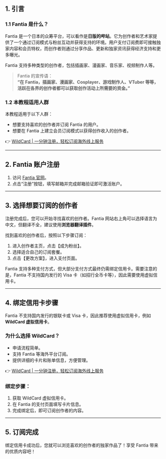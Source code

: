 ## 1. 引言

### 1.1 Fantia 是什么？

Fantia 是一个日本的众筹平台，可以看作是**日版的哔站**。它为创作者和艺术家提供了一个通过订阅模式与粉丝互动并获得支持的环境。用户支付订阅费即可接触独家内容和会员特权，而创作者则通过分享作品、更新和独家资讯获得经济支持和更多曝光。

Fantia 支持多种类型的创作者，包括插画家、漫画家、音乐家、视频制作人等。

> Fantia 的宣传语：  
> **“在 Fantia，插画家、漫画家、Cosplayer、游戏制作人、VTuber 等等，活跃在各界的创作者都可以获取创作活动上所需要的资金。”**

### 1.2 本教程适用人群

本教程适用于以下人群：
- 想要支持喜欢的创作者并订阅 Fantia 的用户。
- 想要在 Fantia 上建立会员订阅模式以获得创作收入的创作者。

👉 [WildCard | 一分钟注册，轻松订阅海外线上服务](https://bit.ly/bewildcard)

---

## 2. Fantia 账户注册

1. 访问 [Fantia 官网](https://fantia.jp/?locale=zh-cn)。
2. 点击“注册”按钮，填写邮箱并完成邮箱验证即可激活账户。

---

## 3. 选择想要订阅的创作者

注册完成后，您可以开始寻找喜欢的创作者。Fantia 网站右上角可以选择语言为中文，但翻译不全，建议使用**浏览器翻译插件**。

找到喜欢的创作者后，按照以下步骤订阅：
1. 进入创作者主页，点击【成为粉丝】。
2. 选择适合自己的订阅套餐。
3. 点击【更改方案】，进入支付页面。

Fantia 支持多种支付方式，但大部分支付方式最终仍需绑定信用卡。需要注意的是，Fantia 不支持国内发行的 Visa 卡（如招行全币卡等），因此需要使用虚拟信用卡。

---

## 4. 绑定信用卡步骤

Fantia 不支持国内发行的银联卡或 Visa 卡，因此推荐使用虚拟信用卡，例如 **WildCard 虚拟信用卡**。

### 为什么选择 WildCard？
- 申请流程简单。
- 支持 Fantia 等海外平台订阅。
- 提供详细的卡片和账单信息，方便管理。

👉 [WildCard | 一分钟注册，轻松订阅海外线上服务](https://bit.ly/bewildcard)

### 绑定步骤：
1. 获取 WildCard 虚拟信用卡。
2. 在 Fantia 的支付页面填写卡片信息。
3. 完成绑定后，即可订阅创作者的内容。

---

## 5. 订阅完成

绑定信用卡成功后，您就可以浏览喜欢的创作者的独家作品了！享受 Fantia 带来的优质内容吧！